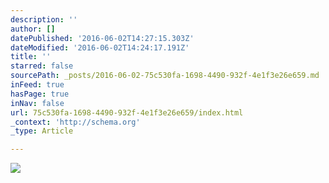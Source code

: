 ```yaml
---
description: ''
author: []
datePublished: '2016-06-02T14:27:15.303Z'
dateModified: '2016-06-02T14:24:17.191Z'
title: ''
starred: false
sourcePath: _posts/2016-06-02-75c530fa-1698-4490-932f-4e1f3e26e659.md
inFeed: true
hasPage: true
inNav: false
url: 75c530fa-1698-4490-932f-4e1f3e26e659/index.html
_context: 'http://schema.org'
_type: Article

---
```

![](https://the-grid-user-content.s3-us-west-2.amazonaws.com/23479896-933d-4bab-8e5e-e2f26e513ef8.jpg)